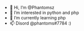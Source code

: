 - 👋 Hi, I’m @Phantomsz
- 👀 I’m interested in python and php
- 🌱 I’m currently learning php
- 📫 Disord @phantoms#7784 :)

<!---
Phantomsz/Phantomsz is a ✨ special ✨ repository because its `README.md` (this file) appears on your GitHub profile.
You can click the Preview link to take a look at your changes.
--->
